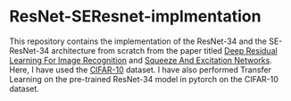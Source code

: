 # ResNet-SEResnet-implmentation

This repository contains the implementation of the ResNet-34 and the SE-ResNet-34 architecture from scratch from the paper titled [Deep Residual Learning For Image Recognition](https://doi.org/10.48550/arXiv.1512.03385) and [Squeeze And Excitation Networks](https://doi.org/10.48550/arXiv.1709.01507).
Here, I have used the [CIFAR-10](https://www.cs.toronto.edu/~kriz/cifar.html) dataset. 
I have also performed Transfer Learning on the pre-trained ResNet-34 model in pytorch on the CIFAR-10 dataset.
